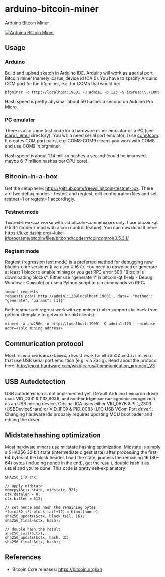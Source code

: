# arduino-bitcoin-miner

Arduino Bitcoin Miner

[![Arduino Bitcoin Miner](http://img.youtube.com/vi/GMjrvpc9zDU/0.jpg)](https://www.youtube.com/watch?v=GMjrvpc9zDU)

## Usage

### Arduino

Build and upload sketch in Arduino IDE.
Arduino will work as a serial port Bitcoin miner (namely Icarus, device id ICA 0).
You have to specify Arduino COM port for the bfgminer, e.g. for COM5 that would be:

`bfgminer -o http://localhost:19001 -u admin1 -p 123 -S icarus:\\.\COM5`

Hash speed is pretty abysmal, about 50 hashes a second on Arduino Pro Micro.

### PC emulator

There is also some test code for a hardware miner emulator on a PC
(see [icarus_emul](https://github.com/joric/arduino-bitcoin-miner/tree/master/icarus_emul) directory).
You will a need serial port emulator, I use [com0com](https://code.google.com/archive/p/powersdr-iq/downloads).
It creates COM port pairs, e.g. COM8-COM9 means you work with COM8 and use COM9 in bfgminer.

Hash speed is about 1.14 million hashes a second (could be improved, maybe 6-7 million hashes per CPU core).

## Bitcoin-in-a-box

Get the setup here: https://github.com/freewil/bitcoin-testnet-box.
There are two debug modes - testnet and regtest, edit configuration files and set testnet=1 or regtest=1 accordingly.

### Testnet mode

Testnet-in-a-box works with old bitcoin-core releases only.
I use bitcoin-qt 0.5.3.1 (coderrr mod with a coin control feature).
You can download it here: https://luke.dashjr.org/~luke-jr/programs/bitcoin/files/bitcoind/coderrr/coincontrol/0.5.3.1/

### Regtest mode

Regtest (regression test mode) is a preferred method for debugging new bitcoin-core versions (I've used 0.16.0).
You need to download or generate at least 1 block to enable mining or you get RPC error 500 "Bitcoin is downloading blocks".
Either use "generate 1" in bitcoin-qt (Help - Debug Window - Console) or use a Python script to run commands via RPC:

```
import requests
requests.post('http://admin1:123@localhost:19001', data='{"method": "generate", "params": [1]}')
```

Both testnet and regtest work with cpuminer (it also supports fallback from getblocktemplate to getwork for old clients):

`minerd -a sha256d -o http://localhost:19001 -O admin1:123 --coinbase-addr=<solo mining address>`

## Communication protocol

Most miners are icarus-based, should work for all stm32 and avr miners that use USB serial port emulation (e.g. via Zadig).
Read about the protocol here: http://en.qi-hardware.com/wiki/Icarus#Communication_protocol_V3

## USB Autodetection

USB autodetection is not implemented yet. Default Arduino Leonardo driver uses VID_2341 & PID_8036,
and neither bfgminer nor cgminer recognize it as an USB mining device.
Original ICA uses either VID_067B & PID_2303 (USBDeviceShare) or VID_1FC9 & PID_0083 (LPC USB VCom Port driver).
Changing hardware ids probably requires updating MCU bootloader and editing the driver.

## Midstate hashing optimization

Most hardware miners use midstate hashing optimization. Midstate is simply a SHA256 32-bit state
(intermediate digest state) after processing the first 64 bytes of the block header.
Load the state, process the remaining 16 (80-64) bytes (including nonce in the end),
get the result, double hash it as usual and you're done. This code is pretty self-explanatory:

```
SHA256_CTX ctx;

// apply midstate
memcpy(&ctx.state, midstate, 32);
ctx.datalen = 0;
ctx.bitlen = 512;

// set nonce and hash the remaining bytes
*(uint32_t*)(block_tail+12) = htonl(nonce);
sha256_update(&ctx, block_tail, 16);
sha256_final(&ctx, hash);

// double hash the result
sha256_init(&ctx);
sha256_update(&ctx, hash, 32);
sha256_final(&ctx, hash);
```

## References

* Bitcoin Core releases: https://bitcoin.org/bin



